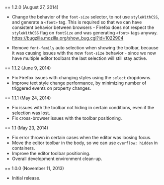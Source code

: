== 1.2.0 (August 27, 2014)

* Change the behavior of the `font-size` selector, to not use `styleWithCSS`, and generate a `<font>` tag. This is required so that we can have consistent behavior between browsers - Firefox does not respect the `styleWithCSS` flag on `fontSize` and was generating `<font>` tags anyway. https://bugzilla.mozilla.org/show_bug.cgi?id=1022904

* Remove `font-family` auto selection when showing the toolbar, because it was causing issues with the new `font-size` behavior - since we now have multiple editor toolbars the last selection will still stay active.

== 1.1.2 (June 9, 2014)

* Fix Firefox issues with changing styles using the `select` dropdowns.
* Improve text style change performance, by minimizing number of triggered events on property changes.

== 1.1.1 (May 24, 2014)

* Fix issues with the toolbar not hiding in certain conditions, even if the selection was lost.
* Fix cross-browser issues with the toolbar positioning.

== 1.1 (May 23, 2014)

* Fix error thrown in certain cases when the editor was loosing focus.
* Move the editor toolbar in the body, so we can use `overflow: hidden` in containers.
* Improve the editor toolbar positioning.
* Overall development environment clean-up.

== 1.0.0 (November 11, 2013)

* Initial release.

